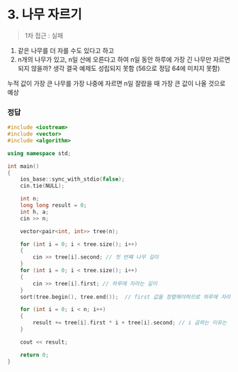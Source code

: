# 3. 나무 자르기
> 1차 접근 : 실패
1. 같은 나무를 더 자를 수도 있다고 하고 
2. n개의 나무가 있고, n일 산에 오른다고 하여 
n일 동안 하루에 가장 긴 나무만 자르면 되지 않을까? 생각
결국 예제도 성립되지 못함 (56으로 정답 64에 미치지 못함)

누적 값이 가장 큰 나무를 가장 나중에 자르면 n일 잘랐을 때 가장 큰 값이 나올 것으로 예상
### 정답

```cpp
#include <iostream>
#include <vector>
#include <algorithm>

using namespace std;

int main()
{
	ios_base::sync_with_stdio(false);
	cin.tie(NULL);

	int n;
	long long result = 0;
	int h, a;
	cin >> n;

	vector<pair<int, int>> tree(n);

	for (int i = 0; i < tree.size(); i++)
	{
		cin >> tree[i].second; // 첫 번쨰 나무 길이
	}
	for (int i = 0; i < tree.size(); i++)
	{
		cin >> tree[i].first; // 하루에 자라는 길이
	}
	sort(tree.begin(), tree.end());  // first 값을 정렬해야하므로 하루에 자라는 길이를 first에 넣음

	for (int i = 0; i < n; i++)
	{
		result += tree[i].first * i + tree[i].second; // i 곱하는 이유는 지금까지 자르지 않고 더해진 길이를 나타내기 위함, second는 첫번 째 값 더해주는 역할
	}

	cout << result;

	return 0;
}
```
